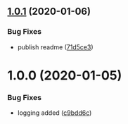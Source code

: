 ## [1.0.1](https://github.com/moztemur/swagger-yaml-webpack-plugin/compare/v1.0.0...v1.0.1) (2020-01-06)


### Bug Fixes

* publish readme ([71d5ce3](https://github.com/moztemur/swagger-yaml-webpack-plugin/commit/71d5ce3c5f1222df1af538d1a5e886c210bb5995))

# 1.0.0 (2020-01-05)


### Bug Fixes

* logging added ([c9bdd6c](https://github.com/moztemur/swagger-yaml-webpack-plugin/commit/c9bdd6cdf95f387e52e9adab16a9dac15377d624))
